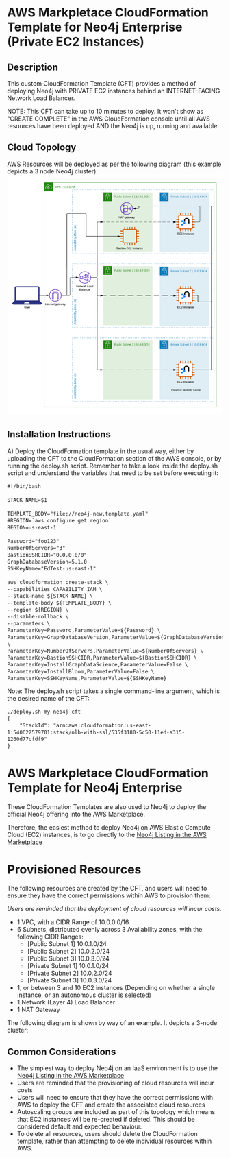 # AWS Markpletace CloudFormation Template for Neo4j Enterprise (Private EC2 Instances)

## Description

This custom CloudFormation Template (CFT) provides a method of deploying Neo4j with PRIVATE EC2 instances behind an INTERNET-FACING Network Load Balancer.

NOTE:  This CFT can take up to 10 minutes to deploy.  It won't show as "CREATE COMPLETE" in the AWS CloudFormation console until all AWS resources have been deployed AND the Neo4j is up, running and available.


## Cloud Topology
AWS Resources will be deployed as per the following diagram (this example depicts a 3 node Neo4j cluster):
![](images/neo4j-aws-3-node-private-nodes.png?raw=true)

## Installation Instructions

A) Deploy the CloudFormation template in the usual way, either by uploading the CFT to the CloudFormation section of the AWS console, or by running the deploy.sh script.  Remember to take a look inside the deploy.sh script and understand the variables that need to be set before executing it:

```
#!/bin/bash

STACK_NAME=$1

TEMPLATE_BODY="file://neo4j-new.template.yaml"
#REGION=`aws configure get region`
REGION=us-east-1

Password="foo123"
NumberOfServers="3"
BastionSSHCIDR="0.0.0.0/0"
GraphDatabaseVersion=5.1.0
SSHKeyName="EdTest-us-east-1"

aws cloudformation create-stack \
--capabilities CAPABILITY_IAM \
--stack-name ${STACK_NAME} \
--template-body ${TEMPLATE_BODY} \
--region ${REGION} \
--disable-rollback \
--parameters \
ParameterKey=Password,ParameterValue=${Password} \
ParameterKey=GraphDatabaseVersion,ParameterValue=${GraphDatabaseVersion} \
ParameterKey=NumberOfServers,ParameterValue=${NumberOfServers} \
ParameterKey=BastionSSHCIDR,ParameterValue=${BastionSSHCIDR} \
ParameterKey=InstallGraphDataScience,ParameterValue=False \
ParameterKey=InstallBloom,ParameterValue=False \
ParameterKey=SSHKeyName,ParameterValue=${SSHKeyName}
```

Note: The deploy.sh script takes a single command-line argument, which is the desired name of the CFT:
```
./deploy.sh my-neo4j-cft
{
    "StackId": "arn:aws:cloudformation:us-east-1:540622579701:stack/nlb-with-ssl/535f3180-5c50-11ed-a315-1260d77cfdf9"
}
```

# AWS Markpletace CloudFormation Template for Neo4j Enterprise

These CloudFormation Templates are also used to Neo4j to deploy the official Neo4j offering into the AWS Marketplace. 

Therefore, the easiest method to deploy Neo4j on AWS Elastic Compute Cloud (EC2) instances, is to go directly to the [Neo4j Listing in the AWS Marketplace](https://aws.amazon.com/marketplace/pp/prodview-akmzjikgawgn4)

# Provisioned Resources
The following resources are created by the CFT, and users will need to ensure they have the correct permissions within AWS to provision them:

_Users are reminded that the deployment of cloud resources will incur costs._

- 1 VPC, with a CIDR Range of 10.0.0.0/16
- 6 Subnets, distributed evenly across 3 Availability zones, with the following CIDR Ranges:
  - [Public Subnet 1]  10.0.1.0/24
  - [Public Subnet 2]  10.0.2.0/24
  - [Public Subnet 3]  10.0.3.0/24
  - [Private Subnet 1] 10.0.1.0/24
  - [Private Subnet 2] 10.0.2.0/24
  - [Private Subnet 3] 10.0.3.0/24
- 1, or between 3 and 10 EC2 instances (Depending on whether a single instance, or an autonomous cluster is selected)
- 1 Network (Layer 4) Load Balancer
- 1 NAT Gateway

The following diagram is shown by way of an example.  It depicts a 3-node cluster:

## Common Considerations
- The simplest way to deploy Neo4j on an IaaS environment is to use the [Neo4j Listing in the AWS Marketplace](https://aws.amazon.com/marketplace/pp/prodview-akmzjikgawgn4)
- Users are reminded that the provisioning of cloud resources will incur costs
- Users will need to ensure that they have the correct permissions with AWS to deploy the CFT and create the associated cloud resources
- Autoscaling groups are included as part of this topology which means that EC2 instances will be re-created if deleted.  This should be considered default and expected behaviour.
- To delete all resources, users should delete the CloudFormation template, rather than attempting to delete individual resources within AWS.